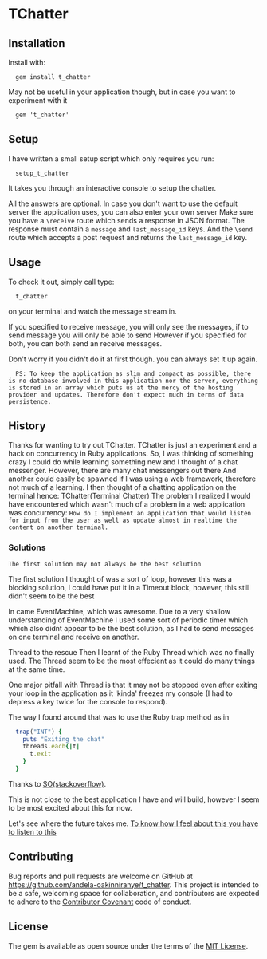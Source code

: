 # TChatter

## Installation
Install with:
```
  gem install t_chatter
```
May not be useful in your application though, but in case you want to experiment with it

```
  gem 't_chatter'
```

## Setup
I have written a small setup script which only requires you run:
```
  setup_t_chatter
```
It takes you through an interactive console to setup the chatter.

All the answers are optional.
In case you don't want to use the default server the application uses, you can also enter your own server
Make sure you have a `\receive` route which sends a response in JSON format. The response must contain a
`message` and `last_message_id` keys.
And the `\send` route which accepts a post request and returns the `last_message_id` key.

## Usage
To check it out, simply call type:
```
  t_chatter
```
on your terminal and watch the message stream in.

If you specified to receive message, you will only see the messages, if to send message you will only be able to send
However if you specified for both, you can both send an receive messages.

Don't worry if you didn't do it at first though. you can always set it up again.

```
  PS: To keep the application as slim and compact as possible, there is no database involved in this application nor the server, everything is stored in an array which puts us at the mercy of the hosting provider and updates. Therefore don't expect much in terms of data persistence.
```

## History

Thanks for wanting to try out TChatter.
TChatter is just an experiment and a hack on concurrency in Ruby applications.
So, I was thinking of something crazy I could do while learning something new and
I thought of a chat messenger. However, there are many chat messengers out there
And another could easily be spawned if I was using a web framework, therefore not
much of a learning.
I then thought of a chatting application on the terminal hence: TChatter(Terminal Chatter)
The problem I realized I would have encountered which wasn't much of a problem in
a web application was concurrency:
`How do I implement an application that would listen for input from the user as well
as update almost in realtime the content on another terminal.`

### Solutions
`The first solution may not always be the best solution`

The first solution I thought of was a sort of loop, however this was a blocking solution,
I could have put it in a Timeout block, however, this still didn't seem to be the best

In came EventMachine, which was awesome.
Due to a very shallow understanding of EventMachine I used some sort of periodic timer which
which also didnt appear to be the best solution, as I had to send messages on one terminal
and receive on another.

Thread to the rescue
Then I learnt of the Ruby Thread which was no finally used.
The Thread seem to be the most effecient as it could do many things at the same time.

One major pitfall with Thread is that it may not be stopped even after exiting your
loop in the application as it 'kinda' freezes my console (I had to depress a key twice
for the console to respond).

The way I found around that was to use the Ruby trap method as in
```ruby
  trap("INT") {
    puts "Exiting the chat"
    threads.each{|t|
      t.exit
    }
  }
```
Thanks to [SO(stackoverflow)](http://stackoverflow.com/questions/27642943/kill-all-threads-on-terminate?answertab=votes#tab-top).

This is not close to the best application I have and will build, however I seem to be most excited
about this for now.

Let's see where the future takes me.
[To know how I feel about this you have to listen to this](http://www.youtube.com/watch?v=ZR0v0i63PQ4)


## Contributing

Bug reports and pull requests are welcome on GitHub at https://github.com/andela-oakinniranye/t_chatter. This project is intended to be a safe, welcoming space for collaboration, and contributors are expected to adhere to the [Contributor Covenant](contributor-covenant.org) code of conduct.


## License

The gem is available as open source under the terms of the [MIT License](http://opensource.org/licenses/MIT).
